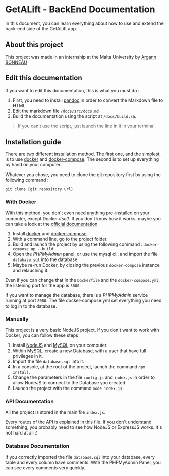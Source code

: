 # GetALift - BackEnd Documentation

In this document, you can learn everything about how to use and extend the
back-end side of the GetALift app.

## About this project

This project was made in an internship at the Malta University by [Argann BONNEAU](http://www.argann.me)

## Edit this documentation

If you want to edit this documentation, this is what you must do :

1.  First, you need to install [pandoc](http://pandoc.org/installing.html) in order to convert the Markdown file to HTML.
2.  Edit the markdown file `/docs/src/docs.md`
3.  Build the documentation using the script at `/docs/build.sh`.

> If you can't use the script, just launch the line in it in your terminal.

## Installation guide

There are two different installation method. The first one, and the simplest, is to use [docker](https://docs.docker.com/engine/installation/) and 
[docker-compose](https://docs.docker.com/compose/). The second is to set up everything by hand on your computer.

Whatever you chose, you need to clone the git repository first by using the following command :

`git clone [git repository url]` 

### With Docker

With this method, you don't even need anything pre-installed on your computer, except Docker _itself_. If you don't know how it works, maybe you can take a look
 at the [official documentation](https://docs.docker.com/).

1. Install [docker](https://docs.docker.com/engine/installation/) and [docker-compose](https://docs.docker.com/compose/install/).
2. With a command line, go to the project folder.
3. Build and launch the project by using the following command : `docker-compose up --build` 
4. Open the _PHPMyAdmin_ panel, or use the mysql cli, and import the file `database.sql` into the database.
5. Maybe re-run Docker, by closing the previous `docker-compose` instance and relauching it.

Even if you can change that in the `Dockerfile` and the `docker-compose.yml`, the listening port for the app is `3000`.

If you want to manage the database, there is a _PHPMyAdmin_ service running at port `8080`.
The file docker-compose.yml set everything you need to log in to the database.

### Manually

This project is a very basic NodeJS project. If you don't want to work with Docker, you can follow these steps :

1. Install [NodeJS](https://nodejs.org) and [MySQL](https://www.mysql.com) on your computer.
2. Within MySQL, create a new Database, with a user that have full privileges in it.
3. Import the file `database.sql` into it.
4. In a console, at the root of the project, launch the command `npm install`.
5. Change the parameters in the file `config.js` and `index.js` in order to allow NodeJS to connect to the Database you created.
6. Launch the project with the command `node index.js`.

### API Documentation

All the project is stored in the main file `index.js`.

Every routes of the API is explained in this file. If you don't understand something, you probably need to see how NodeJS or ExpressJS works.
It's not hard at all :)

### Database Documentation

If you correctly imported the file `database.sql` into your database, every table and every column have comments.
With the PHPMyAdmin Panel, you can see every comments very quickly.
